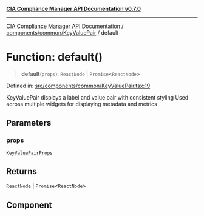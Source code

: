 [**CIA Compliance Manager API Documentation v0.7.0**](../../../../README.md)

***

[CIA Compliance Manager API Documentation](../../../../modules.md) / [components/common/KeyValuePair](../README.md) / default

# Function: default()

> **default**(`props`): `ReactNode` \| `Promise`\<`ReactNode`\>

Defined in: [src/components/common/KeyValuePair.tsx:19](https://github.com/Hack23/cia-compliance-manager/blob/a904e43458f81faf7066f9da9fc149cc9f6e236d/src/components/common/KeyValuePair.tsx#L19)

KeyValuePair displays a label and value pair with consistent styling
Used across multiple widgets for displaying metadata and metrics

## Parameters

### props

[`KeyValuePairProps`](../interfaces/KeyValuePairProps.md)

## Returns

`ReactNode` \| `Promise`\<`ReactNode`\>

## Component
